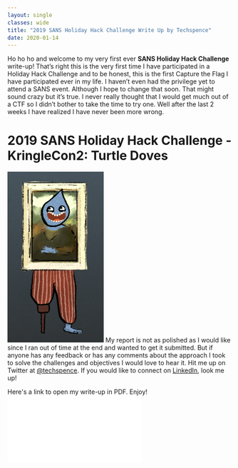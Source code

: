 ```yaml
---
layout: single
classes: wide
title: "2019 SANS Holiday Hack Challenge Write Up by Techspence"
date: 2020-01-14
---
```

Ho ho ho and welcome to my very first ever **SANS Holiday Hack Challenge** write-up! That’s right this is the very first time I have participated in a Holiday Hack Challenge and to be honest, this is the first Capture the Flag I have participated ever in my life. I haven’t even had the privilege yet to attend a SANS event. Although I hope to change that soon. That might sound crazy but it’s true. I never really thought that I would get much out of a CTF so I didn’t bother to take the time to try one. Well after the last 2 weeks I have realized I have never been more wrong.

# 2019 SANS Holiday Hack Challenge - KringleCon2: Turtle Doves

![techspenceHHAvatar.png](assets\holidayhack\techspenceHHAvatar.png)
My report is not as polished as I would like since I ran out of time at the end and wanted to get it submitted. But if anyone has any feedback or has any comments about the approach I took to solve the challenges and objectives I would love to hear it. Hit me up on Twitter at [@techspence](https://twitter.com/techspence). If you would like to connect on [LinkedIn](https://www.linkedin.com/in/spenceralessi/), look me up!

Here's a link to open my write-up in PDF. Enjoy!
![2019-SANS-Holiday-Hack-Challenge-Write-Up-by-Techspence.pdf](assets\holidayhack\2019-SANS-Holiday-Hack-Challenge-Write-Up-by-Techspence.pdf)